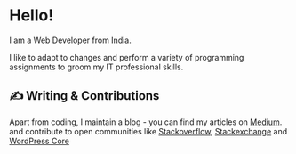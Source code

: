 # Hello!

I am a Web Developer from India.

I like to adapt to changes and perform a variety of programming assignments to groom my IT professional skills.

<!-- More info, tips and tricks for making GitHub Profile README can be found in my article at https://towardsdatascience.com/build-a-stunning-readme-for-your-github-profile-9b80434fe5d7 -->

## &#x270d; Writing & Contributions

Apart from coding, I maintain a blog - you can find my articles on [Medium](https://panchalharit.medium.com/). and contribute to open communities like [Stackoverflow](https://stackoverflow.com/users/16112853/harit-panchal), [Stackexchange](https://wordpress.stackexchange.com/users/184415/harit-panchal) and [WordPress Core](https://profiles.wordpress.org/haritpanchal)


<!-- Icons: https://simpleicons.org/ -->
<!-- GitHub Stats: https://github.com/anuraghazra/github-readme-stats -->
<!-- Emojis: https://emojipedia.org/emoji/ -->
<!-- HTML Emojis: https://www.fileformat.info/index.htm -->
<!-- Shields: https://shields.io/ -->
<!-- Awesome GitHub Profile README: https://github.com/abhisheknaiidu/awesome-github-profile-readme -->
